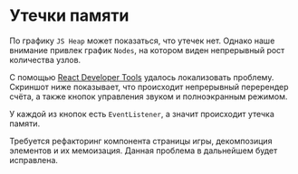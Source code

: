 # Утечки памяти

По графику `JS Heap` может показаться, что утечек нет.
Однако наше внимание привлек график `Nodes`, на котором виден непрерывный рост количества узлов.

[//]: # (memoryleak-1.png)

С помощью [React Developer Tools](https://chrome.google.com/webstore/detail/react-developer-tools/fmkadmapgofadopljbjfkapdkoienihi) удалось локализовать проблему.
Скриншот ниже показывает, что происходит непрерывный перерендер счёта, а также кнопок управления звуком и полноэкранным режимом.

[//]: # (memoryleak-2.gif)

У каждой из кнопок есть `EventListener`, а значит происходит утечка памяти.

Требуется рефакторинг компонента страницы игры, декомпозиция элементов и их мемоизация.
Данная проблема в дальнейшем будет исправлена.
